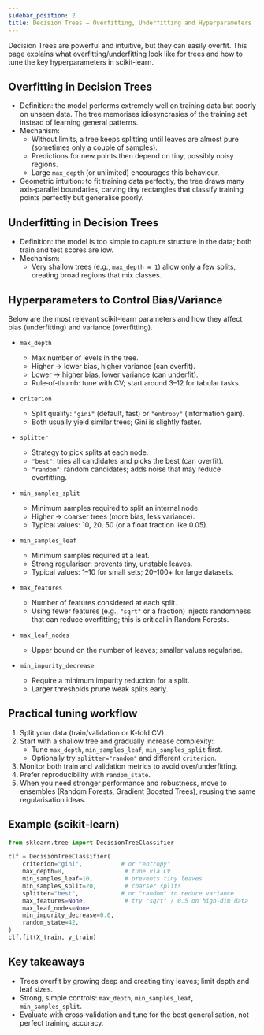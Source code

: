 ```yaml
---
sidebar_position: 2
title: Decision Trees — Overfitting, Underfitting and Hyperparameters
---
```


Decision Trees are powerful and intuitive, but they can easily overfit. This page explains what overfitting/underfitting look like for trees and how to tune the key hyperparameters in scikit‑learn.

## Overfitting in Decision Trees

- Definition: the model performs extremely well on training data but poorly on unseen data. The tree memorises idiosyncrasies of the training set instead of learning general patterns.
- Mechanism:
  - Without limits, a tree keeps splitting until leaves are almost pure (sometimes only a couple of samples).
  - Predictions for new points then depend on tiny, possibly noisy regions.
  - Large `max_depth` (or unlimited) encourages this behaviour.
- Geometric intuition: to fit training data perfectly, the tree draws many axis‑parallel boundaries, carving tiny rectangles that classify training points perfectly but generalise poorly.

## Underfitting in Decision Trees

- Definition: the model is too simple to capture structure in the data; both train and test scores are low.
- Mechanism:
  - Very shallow trees (e.g., `max_depth = 1`) allow only a few splits, creating broad regions that mix classes.

## Hyperparameters to Control Bias/Variance

Below are the most relevant scikit‑learn parameters and how they affect bias (underfitting) and variance (overfitting).

- `max_depth`
  - Max number of levels in the tree.
  - Higher → lower bias, higher variance (can overfit).
  - Lower → higher bias, lower variance (can underfit).
  - Rule‑of‑thumb: tune with CV; start around 3–12 for tabular tasks.

- `criterion`
  - Split quality: `"gini"` (default, fast) or `"entropy"` (information gain).
  - Both usually yield similar trees; Gini is slightly faster.

- `splitter`
  - Strategy to pick splits at each node.
  - `"best"`: tries all candidates and picks the best (can overfit).
  - `"random"`: random candidates; adds noise that may reduce overfitting.

- `min_samples_split`
  - Minimum samples required to split an internal node.
  - Higher → coarser trees (more bias, less variance).
  - Typical values: 10, 20, 50 (or a float fraction like 0.05).

- `min_samples_leaf`
  - Minimum samples required at a leaf.
  - Strong regulariser: prevents tiny, unstable leaves.
  - Typical values: 1–10 for small sets; 20–100+ for large datasets.

- `max_features`
  - Number of features considered at each split.
  - Using fewer features (e.g., `"sqrt"` or a fraction) injects randomness that can reduce overfitting; this is critical in Random Forests.

- `max_leaf_nodes`
  - Upper bound on the number of leaves; smaller values regularise.

- `min_impurity_decrease`
  - Require a minimum impurity reduction for a split.
  - Larger thresholds prune weak splits early.

## Practical tuning workflow

1. Split your data (train/validation or K‑fold CV).
2. Start with a shallow tree and gradually increase complexity:
   - Tune `max_depth`, `min_samples_leaf`, `min_samples_split` first.
   - Optionally try `splitter="random"` and different `criterion`.
3. Monitor both train and validation metrics to avoid over/underfitting.
4. Prefer reproducibility with `random_state`.
5. When you need stronger performance and robustness, move to ensembles (Random Forests, Gradient Boosted Trees), reusing the same regularisation ideas.

## Example (scikit‑learn)

```python
from sklearn.tree import DecisionTreeClassifier

clf = DecisionTreeClassifier(
    criterion="gini",           # or "entropy"
    max_depth=8,                 # tune via CV
    min_samples_leaf=10,         # prevents tiny leaves
    min_samples_split=20,        # coarser splits
    splitter="best",            # or "random" to reduce variance
    max_features=None,           # try "sqrt" / 0.5 on high‑dim data
    max_leaf_nodes=None,
    min_impurity_decrease=0.0,
    random_state=42,
)
clf.fit(X_train, y_train)
```

## Key takeaways

- Trees overfit by growing deep and creating tiny leaves; limit depth and leaf sizes.
- Strong, simple controls: `max_depth`, `min_samples_leaf`, `min_samples_split`.
- Evaluate with cross‑validation and tune for the best generalisation, not perfect training accuracy.
